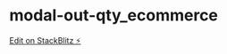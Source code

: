 # modal-out-qty_ecommerce

[Edit on StackBlitz ⚡️](https://stackblitz.com/edit/stackblitz-starters-msweex)